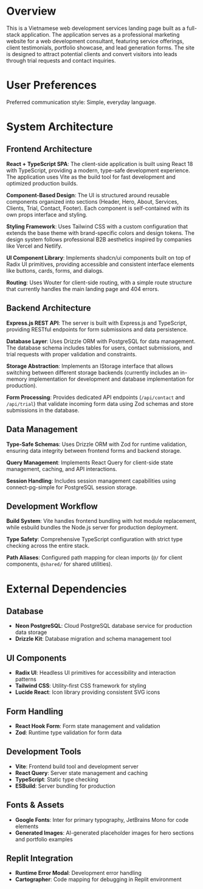 # Overview

This is a Vietnamese web development services landing page built as a full-stack application. The application serves as a professional marketing website for a web development consultant, featuring service offerings, client testimonials, portfolio showcase, and lead generation forms. The site is designed to attract potential clients and convert visitors into leads through trial requests and contact inquiries.

# User Preferences

Preferred communication style: Simple, everyday language.

# System Architecture

## Frontend Architecture

**React + TypeScript SPA**: The client-side application is built using React 18 with TypeScript, providing a modern, type-safe development experience. The application uses Vite as the build tool for fast development and optimized production builds.

**Component-Based Design**: The UI is structured around reusable components organized into sections (Header, Hero, About, Services, Clients, Trial, Contact, Footer). Each component is self-contained with its own props interface and styling.

**Styling Framework**: Uses Tailwind CSS with a custom configuration that extends the base theme with brand-specific colors and design tokens. The design system follows professional B2B aesthetics inspired by companies like Vercel and Netlify.

**UI Component Library**: Implements shadcn/ui components built on top of Radix UI primitives, providing accessible and consistent interface elements like buttons, cards, forms, and dialogs.

**Routing**: Uses Wouter for client-side routing, with a simple route structure that currently handles the main landing page and 404 errors.

## Backend Architecture

**Express.js REST API**: The server is built with Express.js and TypeScript, providing RESTful endpoints for form submissions and data persistence.

**Database Layer**: Uses Drizzle ORM with PostgreSQL for data management. The database schema includes tables for users, contact submissions, and trial requests with proper validation and constraints.

**Storage Abstraction**: Implements an IStorage interface that allows switching between different storage backends (currently includes an in-memory implementation for development and database implementation for production).

**Form Processing**: Provides dedicated API endpoints (`/api/contact` and `/api/trial`) that validate incoming form data using Zod schemas and store submissions in the database.

## Data Management

**Type-Safe Schemas**: Uses Drizzle ORM with Zod for runtime validation, ensuring data integrity between frontend forms and backend storage.

**Query Management**: Implements React Query for client-side state management, caching, and API interactions.

**Session Handling**: Includes session management capabilities using connect-pg-simple for PostgreSQL session storage.

## Development Workflow

**Build System**: Vite handles frontend bundling with hot module replacement, while esbuild bundles the Node.js server for production deployment.

**Type Safety**: Comprehensive TypeScript configuration with strict type checking across the entire stack.

**Path Aliases**: Configured path mapping for clean imports (`@/` for client components, `@shared/` for shared utilities).

# External Dependencies

## Database
- **Neon PostgreSQL**: Cloud PostgreSQL database service for production data storage
- **Drizzle Kit**: Database migration and schema management tool

## UI Components
- **Radix UI**: Headless UI primitives for accessibility and interaction patterns
- **Tailwind CSS**: Utility-first CSS framework for styling
- **Lucide React**: Icon library providing consistent SVG icons

## Form Handling
- **React Hook Form**: Form state management and validation
- **Zod**: Runtime type validation for form data

## Development Tools
- **Vite**: Frontend build tool and development server
- **React Query**: Server state management and caching
- **TypeScript**: Static type checking
- **ESBuild**: Server bundling for production

## Fonts & Assets
- **Google Fonts**: Inter for primary typography, JetBrains Mono for code elements
- **Generated Images**: AI-generated placeholder images for hero sections and portfolio examples

## Replit Integration
- **Runtime Error Modal**: Development error handling
- **Cartographer**: Code mapping for debugging in Replit environment